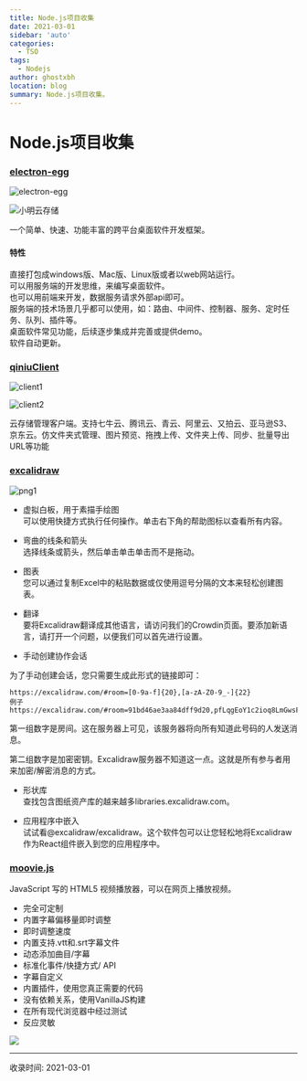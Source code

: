 ```yaml
---
title: Node.js项目收集
date: 2021-03-01
sidebar: 'auto'
categories:
  - TSO
tags:
  - Nodejs
author: ghostxbh
location: blog
summary: Node.js项目收集。
---
```

# Node.js项目收集

### [electron-egg](https://gitee.com/wallace5303/electron-egg)

![electron-egg](https://gitee.com/wallace5303/electron-egg/raw/master/build/img/upload_pic.png)

![小明云存储](https://cdn.jsdelivr.net/gh/wallace5303/file-resource/normal/xm-pic-config.png)

一个简单、快速、功能丰富的跨平台桌面软件开发框架。

#### 特性

直接打包成windows版、Mac版、Linux版或者以web网站运行。<br>
可以用服务端的开发思维，来编写桌面软件。<br>
也可以用前端来开发，数据服务请求外部api即可。<br>
服务端的技术场景几乎都可以使用，如：路由、中间件、控制器、服务、定时任务、队列、插件等。<br>
桌面软件常见功能，后续逐步集成并完善或提供demo。<br>
软件自动更新。<br>

### [qiniuClient](https://github.com/willnewii/qiniuClient)

![client1](https://camo.githubusercontent.com/a1affe3d0a2d80fcc8c1218c1eb236cdda40a9ba239cf43875e2e89658e6e156/687474703a2f2f626c6f672d7265732e6d6179646179352e6d652f696d672f254535254231253846254535254239253935254535254246254142254537253835254137253230323031392d30392d3131253230254534254238253842254535253844253838392e31312e30382e706e67)

![client2](https://camo.githubusercontent.com/a0b52ee37f82a0104e10f3ff120dccbde9c60af327368dada5b2cc668f0fe058/687474703a2f2f626c6f672d7265732e6d6179646179352e6d652f696d672f254535254231253846254535254239253935254535254246254142254537253835254137253230323031382d31322d3235253230254534254238253842254535253844253838342e32382e34372e706e67)

云存储管理客户端。支持七牛云、腾讯云、青云、阿里云、又拍云、亚马逊S3、京东云。仿文件夹式管理、图片预览、拖拽上传、文件夹上传、同步、批量导出URL等功能

### [excalidraw](https://github.com/excalidraw/excalidraw)

![png1](http://file.uzykj.com/WechatIMG1538.png)

- 虚拟白板，用于素描手绘图<br>
可以使用快捷方式执行任何操作。单击右下角的帮助图标以查看所有内容。

- 弯曲的线条和箭头<br>
选择线条或箭头，然后单击单击单击而不是拖动。

- 图表<br>
您可以通过复制Excel中的粘贴数据或仅使用逗号分隔的文本来轻松创建图表。

- 翻译<br>
要将Excalidraw翻译成其他语言，请访问我们的Crowdin页面。要添加新语言，请打开一个问题，以便我们可以首先进行设置。

- 手动创建协作会话

为了手动创建会话，您只需要生成此形式的链接即可：

    https://excalidraw.com/#room=[0-9a-f]{20},[a-zA-Z0-9_-]{22}
    例子
    https://excalidraw.com/#room=91bd46ae3aa84dff9d20,pfLqgEoY1c2ioq8LmGwsFA
    
第一组数字是房间。这在服务器上可见，该服务器将向所有知道此号码的人发送消息。

第二组数字是加密密钥。Excalidraw服务器不知道这一点。这就是所有参与者用来加密/解密消息的方式。

- 形状库<br>
查找包含图纸资产库的越来越多libraries.excalidraw.com。

- 应用程序中嵌入<br>
试试看@excalidraw/excalidraw。这个软件包可以让您轻松地将Excalidraw作为React组件嵌入到您的应用程序中。

### [moovie.js](https://github.com/BMSVieira/moovie.js)
JavaScript 写的 HTML5 视频播放器，可以在网页上播放视频。

- 完全可定制
- 内置字幕偏移量即时调整
- 即时调整速度
- 内置支持.vtt和.srt字幕文件
- 动态添加曲目/字幕
- 标准化事件/快捷方式/ API
- 字幕自定义
- 内置插件，使用您真正需要的代码
- 没有依赖关系，使用VanillaJS构建
- 在所有现代浏览器中经过测试
- 反应灵敏

![](https://camo.githubusercontent.com/3e7069ef230c6e7564b57a45afe50dac6c68a41df316f276a81cafec4348508d/68747470733a2f2f626d737669656972612e6769746875622e696f2f6d6f6f7669652e6a732f64656d6f2d74656d706c6174652f696d616765732f63617074696f6e6f66667365742e706e67)


---
收录时间: 2021-03-01

<Vssue :title="$title" />
